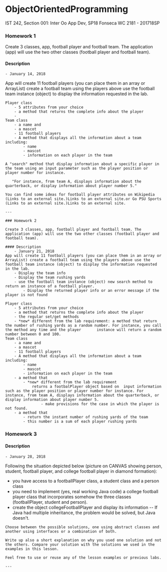 # ObjectOrientedProgramming
IST 242, Section 001: Inter Oo App Dev, SP18 Fonseca WC 2181 - 201718SP

### Homework 1 

Create 3 classes, app, football player and football team. The application (app) will use the two other classes (football player and football team).

#### Description
	- January 14, 2018
App will create 11 football players (you can place them in an array or ArrayList) create a football team using the players above use the football team instance (object) to display the information requested in the lab.

```
Player class
	- 5 attributes from your choice
	- a method that returns the complete info about the player
	- 
Team class
	- a name and 
	- a mascot 
	- 11 football players	
	- A method that displays all the information about a team including:
    	- name
    	- mascot
    	- information on each player in the team

A "search" method that display information about a specific player in the team using an input parameter such as the player position or player number for instance. 
    
   "For instance, from team A, displays information about the quarterback, or display information about player number 5."
    
You can find some ideas for football player attributes on Wikipedia  (Links to an external site.)Links to an external site.or Go PSU Sports (Links to an external site.)Links to an external site.

---

### Homework 2

Create 3 classes, app, football player and football team. The application (app) will use the two other classes (football player and football team).

#### Description
	- January 21, 2018
App will create 11 football players (you can place them in an array or ArrayList) create a football team using the players above use the football team instance (object) to display the information requested in the lab.
	- Display the team info
	- Display the team rushing yards
	- use the football team instance (object) new search method to return an instance of a football player.
		- Display the returned player info or an error message if the player is not found

Player class
	- 5 attributes from your choice
	- a method that returns the complete info about the player
	- the regular set/get methods
	- *new* different from the lab requirement: a method that return the number of rushing yards as a random number. For instance, you call the method any time and the player       instance will return a random number between 0 and 100.
Team class
	- a name and 
	- a mascot 
	- 11 football players	
	- A method that displays all the information about a team including:
    	- name
    	- mascot
    	- information on each player in the team
	- a method that
		- *new* different from the lab requirement
			returns a footbalPlayer object based on  input information such as the player position or player number for instance. For instance, from team A, displays information about the quarterback, or display information about player number 5.
				- make provisions for the case in which the player is not found.
	- a method that
		- return the instant number of rushing yards of the team
		- this number is a sum of each player rushing yards
```
### Homework 3 



#### Description
	- January 28, 2018
Following the situation depicted below (picture on CANVAS showing person, student, football player, and college football player in diamond formation):

- you have access to a footballPlayer class, a student class and a person class
- you need to implement (yes, real working Java code) a college football player class that incorporates somehow the three     classes (footballPlayer, student and person).
- create the object collegeFootballPlayer and display its information
  -- If Java had multiple inheritance, the problem would be solved, but Java doesn't.
```
Choose between the possible solutions, one using abstract classes and another using interfaces or a combination of both.

Write up also a short explanation on why you used one solution and not the others. Compare your solution with the solutions we used in the examples in this lesson.

Feel free to use or reuse any of the lesson examples or previous labs.

---

		
